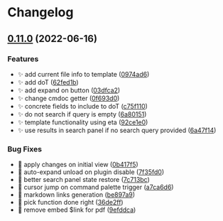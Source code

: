 # Changelog

## [0.11.0](https://github.com/mrjackphil/obsidian-text-expand/compare/0.10.8...v0.11.0) (2022-06-16)


### Features

* :sparkles: add current file info to template ([0974ad6](https://github.com/mrjackphil/obsidian-text-expand/commit/0974ad667c3d38d900745a2cfe3e6679fb594095))
* :sparkles: add doT ([62fed1b](https://github.com/mrjackphil/obsidian-text-expand/commit/62fed1b70c1fb5f0658c3cf44e6ee32c0b8c2d17))
* :sparkles: add expand on button ([03dfca2](https://github.com/mrjackphil/obsidian-text-expand/commit/03dfca2ddbe5f8f541520f2b8b6a9866ec3d889a))
* :sparkles: change cmdoc getter ([0f693d0](https://github.com/mrjackphil/obsidian-text-expand/commit/0f693d0d7149cb70fc76d4017220a6267dbcdef9))
* :sparkles: concrete fields to include to doT ([c75f110](https://github.com/mrjackphil/obsidian-text-expand/commit/c75f1105c8b8a4f883db4fe520bbda68e13ee984))
* :sparkles: do not search if query is empty ([6a80151](https://github.com/mrjackphil/obsidian-text-expand/commit/6a8015162edaa1b1346595576a5959e74a692206))
* :sparkles: template functionality using eta ([92ce1e0](https://github.com/mrjackphil/obsidian-text-expand/commit/92ce1e06b465ac3867fcab22f3b091386851a2f4))
* :sparkles: use results in search panel if no search query provided ([6a47f14](https://github.com/mrjackphil/obsidian-text-expand/commit/6a47f14a6c2a5ba06f6ddebbe36c418d8a0028e6))


### Bug Fixes

* :bug: apply changes on initial view ([0b417f5](https://github.com/mrjackphil/obsidian-text-expand/commit/0b417f5cff0802c3e12a27da891d1810f850f608))
* :bug: auto-expand unload on plugin disable ([7f35fd0](https://github.com/mrjackphil/obsidian-text-expand/commit/7f35fd089f687d10fd58667acf16919f7e57a28f))
* :bug: better search panel state restore ([7c713bc](https://github.com/mrjackphil/obsidian-text-expand/commit/7c713bcad9580d9736c646d42bb569240ea61a48))
* :bug: cursor jump on command palette trigger ([a7ca6d6](https://github.com/mrjackphil/obsidian-text-expand/commit/a7ca6d6d7df24503f96194981a93ba4821690ca3))
* :bug: markdown links generation ([be897a9](https://github.com/mrjackphil/obsidian-text-expand/commit/be897a982102adf83f5995e691752cc997aeccdc))
* :bug: pick function done right ([36de2ff](https://github.com/mrjackphil/obsidian-text-expand/commit/36de2fffbc304dd952dd77724c46aa3744d543f6))
* :bug: remove embed $link for pdf ([9efddca](https://github.com/mrjackphil/obsidian-text-expand/commit/9efddca1f7be64df546fbaea7de291f11e415f3b))
